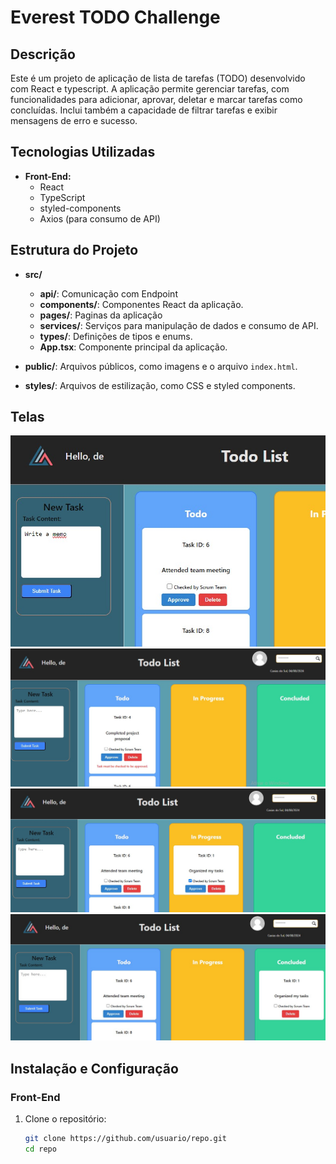 # Everest TODO Challenge

## Descrição

Este é um projeto de aplicação de lista de tarefas (TODO) desenvolvido com React e typescript. A aplicação permite gerenciar tarefas, com funcionalidades para adicionar, aprovar, deletar e marcar tarefas como concluídas. Inclui também a capacidade de filtrar tarefas e exibir mensagens de erro e sucesso.

## Tecnologias Utilizadas

- **Front-End:**
  - React
  - TypeScript
  - styled-components
  - Axios (para consumo de API)
  

## Estrutura do Projeto

- **src/**
  - **api/**: Comunicação com Endpoint
  - **components/**: Componentes React da aplicação.
  - **pages/**: Paginas da aplicação
  - **services/**: Serviços para manipulação de dados e consumo de API.
  - **types/**: Definições de tipos e enums.
  - **App.tsx**: Componente principal da aplicação.
  
- **public/**: Arquivos públicos, como imagens e o arquivo `index.html`.
  
- **styles/**: Arquivos de estilização, como CSS e styled components.

## Telas

![Tela TodoPage - Submmit a form and validate](/src/assets/image_0.jpg)
![Tela TodoPage - Error to approve a Task, must be checked first](/src/assets/image_1.jpg)
![Tela TodoPage - Task approved and assigned on In Progress](/src/assets/image_2.jpg)
![Tela TodoPage - Task approved and assigned on Concluded](/src/assets/image_3.jpg)

## Instalação e Configuração

### Front-End

1. Clone o repositório:

   ```bash
   git clone https://github.com/usuario/repo.git
   cd repo